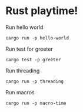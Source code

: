 # Rust playtime!

Run hello world
```
cargo run -p hello-world
```

Run test for greeter
```
cargo test -p greeter
```

Run threading
```
cargo run -p threading
```

Run macros
```
cargo run -p macro-time
```